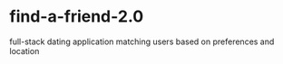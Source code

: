 # find-a-friend-2.0
full-stack dating application matching users based on preferences and location 
